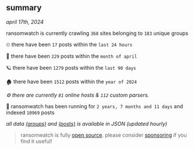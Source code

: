 
## summary
_april 17th, 2024_

ransomwatch is currently crawling `368` sites belonging to `183` unique groups

⏲ there have been `17` posts within the `last 24 hours`

🦈 there have been `229` posts within the `month of april`

🪐 there have been `1279` posts within the `last 90 days`

🏚 there have been `1512` posts within the `year of 2024`

_⚙️ there are currently `81` online hosts & `112` custom parsers._

🦕 ransomwatch has been running for `2 years, 7 months and 11 days` and indexed `10969` posts

_all data  [(groups)](http://ransomwhat.telemetry.ltd/groups) and [(posts)](http://ransomwhat.telemetry.ltd/posts) is available in JSON (updated hourly)_

> ransomwatch is fully [open source](https://github.com/joshhighet/ransomwatch#ransomwatch--). please consider [sponsoring](https://github.com/sponsors/joshhighet) if you find it useful!
